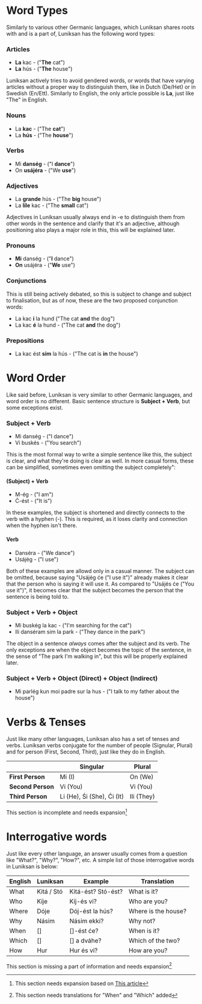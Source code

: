 # Word Types
Similarly to various other Germanic languages, which Luniksan shares roots with and is a part of, Luniksan has the following word types:

### Articles
- **La** kac - ("**The** cat")
- **La** hús - ("**The** house")

Luniksan actively tries to avoid gendered words, or words that have varying articles without a proper way to distinguish them, like in Dutch (De/Het) or in Swedish (En/Ett). Similarly to English, the only article possible is **La**, just like "The" in English. 

### Nouns
- La **kac** - ("The **cat**")
- La **hús** - ("The **house**")

### Verbs 
- Mi **danség** - ("I **dance**")
- On **usájéra** - ("We **use**")

### Adjectives
- La **grande** hús - ("The **big** house")
- La **líle** kac - ("The **small** cat")

Adjectives in Luniksan usually always end in -e to distinguish them from other words in the sentence and clarify that it's an adjective, although positioning also plays a major role in this, this will be explained later.

### Pronouns
- **Mi** danség - ("**I** dance")
- **On** usájéra - ("**We** use")

### Conjunctions
This is still being actively debated, so this is subject to change and subject to finalisation, but as of now, these are the two proposed conjunction words:
- La kac **i** la hund  ("The cat **and** the dog")
- La kac **é** la hund - ("The cat **and** the dog")

### Prepositions
- La kac ést **sim** la hús - ("The cat is **in** the house")


# Word Order
Like said before, Luniksan is very similar to other Germanic languages, and word order is no different. Basic sentence structure is **Subject + Verb**, but some exceptions exist.

### Subject + Verb
- Mi danség - ("I dance") 
- Vi buskés - ("You search")

This is the most formal way to write a simple sentence like this, the subject is clear, and what they're doing is clear as well. In more casual forms, these can be simplified, sometimes even omitting the subject completely":

#### (Subject) + Verb
- M-ég - ("I am")
- Ć-ést - ("It is")

In these examples, the subject is shortened and directly connects to the verb with a hyphen (-). This is required, as it loses clarity and connection when the hyphen isn't there. 

#### Verb
- Danséra - ("We dance")
- Usájég - ("I use")

Both of these examples are allowd only in a casual manner. The subject can be omitted, because saying "Usájég će ("I use it")" already makes it clear that the person who is saying it will use it. As compared to "Usájés će ("You use it")", it becomes clear that the subject becomes the person that the sentence is being told to.

### Subject + Verb + Object
- Mi buskég la kac - ("I'm searching for the cat")
- Ili danséram sim la park - ("They dance in the park")

The object in a sentence *always* comes after the subject and its verb. The only exceptions are when the object becomes the topic of the sentence, in the sense of "The park I'm walking in", but this will be properly explained later.

### Subject + Verb + Object (Direct) + Object (Indirect)
- Mi parlég kun moi padre sur la hus - ("I talk to my father about the house")


# Verbs & Tenses
Just like many other languages, Luniksan also has a set of tenses and verbs. Luniksan verbs conjugate for the number of people (Signular, Plural) and for person (First, Second, Third), just like they do in English.

|                   	| **Singular**               	| **Plural** 	|
|-------------------	|----------------------------	|------------	|
| **First Person**  	| Mi (I)                     	| On (We)    	|
| **Second Person** 	| Vi (You)                   	| Vi (You)   	|
| **Third Person**  	| Li (He), Śi (She), Ći (It) 	| Ili (They) 	|

This section is incomplete and needs expansion[^1]


# Interrogative words
Just like every other language, an answer usually comes from a question like "What?", "Why?", "How?", etc. A simple list of those interrogative words in Luniksan is below:

| **English** 	| **Luniksan** 	| **Example**        	| **Translation**     	|
|-------------	|--------------	|--------------------	|---------------------	|
| What        	| Kitá / Stó   	| Kitá-ést? Stó-ést? 	| What is it?         	|
| Who         	| Kíje         	| Kíj-és vi?         	| Who are you?        	|
| Where       	| Dóje         	| Dój-ést la hús?    	| Where is the house? 	|
| Why         	| Násim        	| Násim ekki?        	| Why not?            	|
| When        	| []           	| []-ést će?         	| When is it?         	|
| Which       	| []           	| [] a dváhe?        	| Which of the two?   	|
| How         	| Hur          	| Hur és vi?         	| How are you?        	|

This section is missing a part of information and needs expansion[^2]


[^1]: This section needs expansion based on [This article](https://www.dutchpod101.com/blog/2021/03/18/dutch-grammar-overview/)
[^2]: This section needs translations for "When" and "Which" added